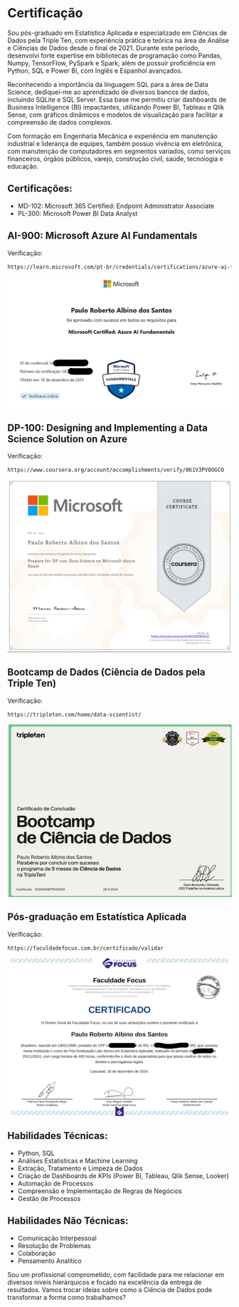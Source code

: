 # Certificação


Sou pós-graduado em Estatística Aplicada e especializado em Ciências de Dados pela Triple Ten, com experiência prática e teórica na área de Análise e Ciências de Dados desde o final de 2021. Durante este período, desenvolvi forte expertise em bibliotecas de programação como Pandas, Numpy, TensorFlow, PySpark e Spark, além de possuir proficiência em Python, SQL e Power BI, com Inglês e Espanhol avançados.

Reconhecendo a importância da linguagem SQL para a área de Data Science, dediquei-me ao aprendizado de diversos bancos de dados, incluindo SQLite e SQL Server. Essa base me permitiu criar dashboards de Business Intelligence (BI) impactantes, utilizando Power BI, Tableau e Qlik Sense, com gráficos dinâmicos e modelos de visualização para facilitar a compreensão de dados complexos.

Com formação em Engenharia Mecânica e experiência em manutenção industrial e liderança de equipes, também possuo vivência em eletrônica, com manutenção de computadores em segmentos variados, como serviços financeiros, órgãos públicos, varejo, construção civil, saúde, tecnologia e educação.

## Certificações:

- MD-102: Microsoft 365 Certified: Endpoint Administrator Associate
- PL-300: Microsoft Power BI Data Analyst

## AI-900: Microsoft Azure AI Fundamentals
Verificação:  
``` bash
https://learn.microsoft.com/pt-br/credentials/certifications/azure-ai-fundamentals/?practice-assessment-type=certification
```
![image](https://github.com/paulo-santos-ds/certification/blob/main/imagem%20certificados/AI-900.png)



## DP-100: Designing and Implementing a Data Science Solution on Azure
Verificação:
```bash
https://www.coursera.org/account/accomplishments/verify/061V3PV8OGCO
```
![image](https://github.com/paulo-santos-ds/certification/blob/main/imagem%20certificados/dp-100.png)


## Bootcamp de Dados (Ciência de Dados pela Triple Ten)
Verificação:
```bash
https://tripleten.com/home/data-scientist/
```
![image](https://github.com/paulo-santos-ds/certification/blob/main/imagem%20certificados/Bootcamp%20Dados.png)



## Pós-graduação em Estatística Aplicada
Verificação:
```bash
https://faculdadefocus.com.br/certificado/validar
```
![image](https://github.com/paulo-santos-ds/certification/blob/main/imagem%20certificados/Pos%20Gradua%C3%A7%C3%A3o%20estatistica%20aplicada.png)



## Habilidades Técnicas:
- Python, SQL
- Análises Estatísticas e Machine Learning
- Extração, Tratamento e Limpeza de Dados
- Criação de Dashboards de KPIs (Power BI, Tableau, Qlik Sense, Looker)
- Automação de Processos
- Compreensão e Implementação de Regras de Negócios
- Gestão de Processos

## Habilidades Não Técnicas:
- Comunicação Interpessoal
- Resolução de Problemas
- Colaboração
- Pensamento Analítico

Sou um profissional comprometido, com facilidade para me relacionar em diversos níveis hierárquicos e focado na
excelência da entrega de resultados. Vamos trocar ideias sobre como a Ciência de Dados pode transformar a forma como trabalhamos?



[def]: https://github.com/paulo-santos-ds/certification/blob/maind/imagem%20certificados/Bootcamp%20Dados.png
